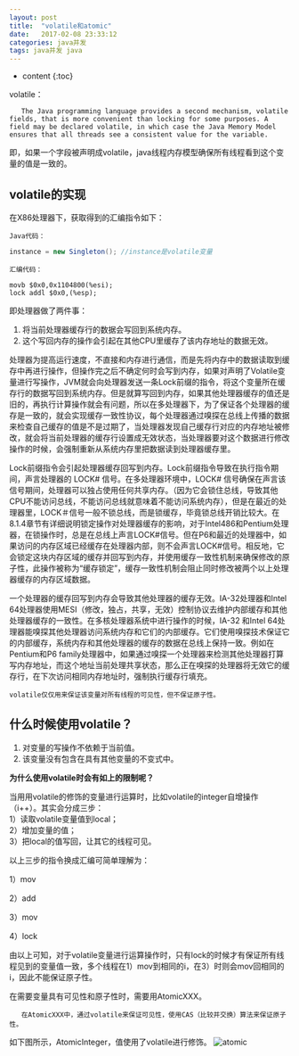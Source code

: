 ```yaml
---
layout: post
title:  "volatile和atomic"
date:   2017-02-08 23:33:12
categories: java并发 
tags: java并发 java   
---
```


* content
{:toc}

volatile：

       The Java programming language provides a second mechanism, volatile fields, that is more convenient than locking for some purposes. A field may be declared volatile, in which case the Java Memory Model ensures that all threads see a consistent value for the variable.

即，如果一个字段被声明成volatile，java线程内存模型确保所有线程看到这个变量的值是一致的。  



  

## volatile的实现  

在X86处理器下，获取得到的汇编指令如下：​

`Java代码：`

```java
instance = new Singleton(); //instance是volatile变量
```  

`汇编代码：`

```  
movb $0x0,0x1104800(%esi);
lock addl $0x0,(%esp);
```  

​即处理器做了两件事：  

1.  将当前处理器缓存行的数据会写回到系统内存。  
2.  这个写回内存的操作会引起在其他CPU里缓存了该内存地址的数据无效。  

处理器为提高运行速度，不直接和内存进行通信，而是先将内存中的数据读取到缓存中再进行操作​，但操作完之后不确定何时会写到内存，如果对声明了Volatile变量进行写操作，JVM就会向处理器发送一条Lock前缀的指令，将这个变量所在缓存行的数据写回到系统内存。但是就算写回到内存，如果其他处理器缓存的值还是旧的，再执行计算操作就会有问题，所以在多处理器下，为了保证各个处理器的缓存是一致的，就会实现缓存一致性协议，每个处理器通过嗅探在总线上传播的数据来检查自己缓存的值是不是过期了，当处理器发现自己缓存行对应的内存地址被修改，就会将当前处理器的缓存行设置成无效状态，当处理器要对这个数据进行修改操作的时候，会强制重新从系统内存里把数据读到处理器缓存里。  

Lock前缀指令会引起处理器缓存回写到内存。Lock前缀指令导致在执行指令期间，声言处理器的 LOCK# 信号。在多处理器环境中，LOCK# 信号确保在声言该信号期间，处理器可以独占使用任何共享内存。（因为它会锁住总线，导致其他CPU不能访问总线，不能访问总线就意味着不能访问系统内存），但是在最近的处理器里，LOCK＃信号一般不锁总线，而是锁缓存，毕竟锁总线开销比较大。在8.1.4章节有详细说明锁定操作对处理器缓存的影响，对于Intel486和Pentium处理器，在锁操作时，总是在总线上声言LOCK#信号。但在P6和最近的处理器中，如果访问的内存区域已经缓存在处理器内部，则不会声言LOCK#信号。相反地，它会锁定这块内存区域的缓存并回写到内存，并使用缓存一致性机制来确保修改的原子性，此操作被称为“缓存锁定”，缓存一致性机制会阻止同时修改被两个以上处理器缓存的内存区域数据。  
  
一个处理器的缓存回写到内存会导致其他处理器的缓存无效。IA-32处理器和Intel 64处理器使用MESI（修改，独占，共享，无效）控制协议去维护内部缓存和其他处理器缓存的一致性。在多核处理器系统中进行操作的时候，IA-32 和Intel 64处理器能嗅探其他处理器访问系统内存和它们的内部缓存。它们使用嗅探技术保证它的内部缓存，系统内存和其他处理器的缓存的数据在总线上保持一致。例如在Pentium和P6 family处理器中，如果通过嗅探一个处理器来检测其他处理器打算写内存地址，而这个地址当前处理共享状态，那么正在嗅探的处理器将无效它的缓存行，在下次访问相同内存地址时，强制执行缓存行填充。  

    volatile仅仅用来保证该变量对所有线程的可见性，但不保证原子性。



## 什么时候使用​volatile？

1.  对变量的写操作不依赖于当前值。
2.  该变量没有包含在具有其他变量的不变式中。

**为什么使用volatile时会有如上的限制呢？**  

当用用volatile的修饰的变量进行运算时，比如volatile的integer自增操作（i++）。其实会分成三步：  
1）读取volatile变量值到local；   
2）增加变量的值；  
3）把local的值写回，让其它的线程可见。  


以上三步的指令换成汇编可简单理解为：  
    
1）mov 

2）add

3）mov

4）lock     

由以上可知，对于volatile变量进行运算操作时，只有lock的时候才有保证所有线程见到的变量值一致​，多个线程在1）mov到相同的i，在3）时则会mov回相同的i，因此不能保证原子性。

在需要变量具有可见性和原子性时，需要用AtomicXXX。

       在AtomicXXX中，通过volatile来保证可见性，使用CAS（比较并交换）算法来保证原子性。

如下图所示，AtomicInteger，值使用了volatile进行修饰。 
![atomic]({{"/css/pics/atomic.png"}}) 
